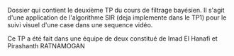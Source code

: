 Dossier qui contient le deuxième TP du cours de filtrage bayésien.
Il s'agit d'une application de l'algorithme SIR (deja implemente dans le TP1) pour le suivi visuel d'une case dans une sequence vidéo.

Ce TP a été fait dans une équipe de deux constitué de Imad El Hanafi et Pirashanth RATNAMOGAN

